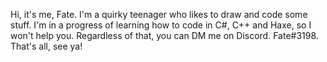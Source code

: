Hi, it's me, Fate.
I'm a quirky teenager who likes to draw and code some stuff.
I'm in a progress of learning how to code in C#, C++ and Haxe, so I won't help you.
Regardless of that, you can DM me on Discord. Fate#3198.
That's all, see ya!
